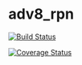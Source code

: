 # adv8_rpn

[![Build Status](https://travis-ci.org/hafraz07/adv8_rpn.svg?branch=master)](https://travis-ci.org/hafraz07/adv8_rpn)

[![Coverage Status](https://coveralls.io/repos/github/hafraz07/adv8_rpn/badge.svg?branch=master)](https://coveralls.io/github/hafraz07/adv8_rpn?branch=master)
